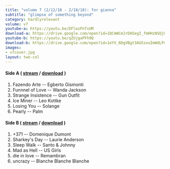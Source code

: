 ```yaml
---
title: "volume 7 (2/12/18 - 2/18/18): for gianna"
subtitle: "glimpse of something beyond"
category: hardlyrelevant
volume: v7
youtube-a: https://youtu.be/DFlozPnTsUM
download-a: https://drive.google.com/open?id=1QCmWCmJrDA5egI_fmHHzNSQjGeFY-2IX 
youtube-b: https://youtu.be/qZUjgaPFh9Q 
download-b: https://drive.google.com/open?id=1eYV_6DgVBgt3AUSsouImWdLPo0-UbtAH
images: 
- v7cover.jpg
layout: two-col 
---
```

#### Side A ( <a target="_blank" href="{{ page.youtube-a }}">stream</a> / <a target="_blank" href="{{ page.download-a }}">download</a> ) ####
1. Fazendo Arte -- Egberto Gismonti
2. Funnnel of Love -- Wanda Jackson
3. Strange Insistence -- Gun Outfit
4. Ice Miner -- Leo Kottke
5. Losing You -- Solange
6. Pearly -- Palm

#### Side B ( <a target="_blank" href="{{ page.youtube-b }}">stream</a> / <a target="_blank" href="{{ page.download-b }}">download</a> ) ####
1. +371 -- Domenique Dumont
2. Sharkey's Day -- Laurie Anderson
3. Sleep Walk -- Santo & Johnny
4. Mad as Hell -- US Girls
5. die in love -- Remambran
6. uncrazy -- Blanche Blanche Blanche
